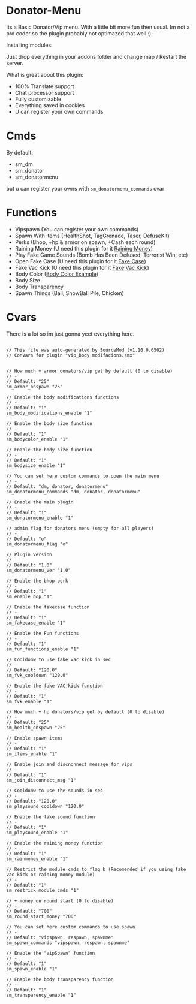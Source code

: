 # Donator-Menu

[Raining Money]: https://forums.alliedmods.net/showthread.php?p=2558324
[Fake Case]: https://github.com/Bufika2288/Fake-Case
[Fake Vac Kick]: https://forums.alliedmods.net/showthread.php?p=2317588
[Body Color Example]: https://imgur.com/a/AHI0ezb
[Body Size Example]: https://imgur.com/a/C7Un2W8

Its a Basic Donator/Vip menu. With a little bit more fun then usual.
Im not a pro coder so the plugin probably not optimazed that well :)

Installing modules:

Just drop everything in your addons folder and change map / Restart the server.


What is great about this plugin:


- 100% Translate support
- Chat processor support
- Fully customizable
- Everything saved in cookies 
- U can register your own commands

# Cmds

By default:

- sm_dm 
- sm_donator 
- sm_donatormenu

but u can register your owns with ```sm_donatormenu_commands``` cvar

# Functions

- Vipspawn (You can register your own commands)
- Spawn With items (HealthShot, TagGrenade, Taser, DefuseKit)
- Perks (Bhop, +hp & armor on spawn, +Cash each round)
- Raining Money (U need this plugin for it [Raining Money])
- Play Fake Game Sounds (Bomb Has Been Defused, Terrorist Win, etc)
- Open Fake Case (U need this plugin for it [Fake Case])
- Fake Vac Kick (U need this plugin for it [Fake Vac Kick])
- Body Color ([Body Color Example])
- Body Size
- Body Transparency 
- Spawn Things (Ball, SnowBall Pile, Chicken)


# Cvars 

There is a lot so im just gonna yeet everything here.

```

// This file was auto-generated by SourceMod (v1.10.0.6502)
// ConVars for plugin "vip_body modifacions.smx"


// How much + armor donators/vip get by default (0 to disable)
// -
// Default: "25"
sm_armor_onspawn "25"

// Enable the body modifications functions
// -
// Default: "1"
sm_body_modifications_enable "1"

// Enable the body size function
// -
// Default: "1"
sm_bodycolor_enable "1"

// Enable the body size function
// -
// Default: "1"
sm_bodysize_enable "1"

// You can set here custom commands to open the main menu
// -
// Default: "dm, donator, donatormenu"
sm_donatormenu_commands "dm, donator, donatormenu"

// Enable the main plugin
// -
// Default: "1"
sm_donatormenu_enable "1"

// admin flag for donators menu (empty for all players)
// -
// Default: "o"
sm_donatormenu_flag "o"

// Plugin Version
// -
// Default: "1.0"
sm_donatormenu_ver "1.0"

// Enable the bhop perk
// -
// Default: "1"
sm_enable_hop "1"

// Enable the fakecase function
// -
// Default: "1"
sm_fakecase_enable "1"

// Enable the Fun functions
// -
// Default: "1"
sm_fun_functions_enable "1"

// Cooldonw to use fake vac kick in sec
// -
// Default: "120.0"
sm_fvk_cooldown "120.0"

// Enable the fake VAC kick function
// -
// Default: "1"
sm_fvk_enable "1"

// How much + hp donators/vip get by default (0 to disable)
// -
// Default: "25"
sm_health_onspawn "25"

// Enable spawn items
// -
// Default: "1"
sm_items_enable "1"

// Enable join and discnonnect message for vips
// -
// Default: "1"
sm_join_disconnect_msg "1"

// Cooldonw to use the sounds in sec
// -
// Default: "120.0"
sm_playsound_cooldown "120.0"

// Enable the fake sound function
// -
// Default: "1"
sm_playsound_enable "1"

// Enable the raining money function
// -
// Default: "1"
sm_rainmoney_enable "1"

// Restrict the module cmds to flag b (Recomended if you using fake vac kick or raining money module)
// -
// Default: "1"
sm_restrick_module_cmds "1"

// + money on round start (0 to disable)
// -
// Default: "700"
sm_round_start_money "700"

// You can set here custom commands to use spawn
// -
// Default: "vipspawn, respawn, spawnme"
sm_spawn_commands "vipspawn, respawn, spawnme"

// Enable the "VipSpawn" function
// -
// Default: "1"
sm_spawn_enable "1"

// Enable the body transparency function
// -
// Default: "1"
sm_transparency_enable "1"


```

